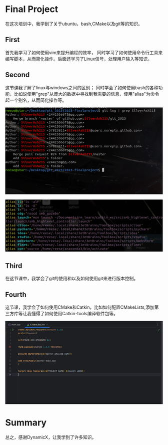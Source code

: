 # Final Project

在这次培训中，我学到了关于ubuntu，bash,CMake以及git等的知识。

## First

首先我学习了如何使用vim来提升编程的效率，
同时学习了如何使用命令行工具来编写脚本，从而简化操作。后面还学习了Linux信号，处理用户输入等知识。

## Second

这节课我了解了linux与windows之间的区别；
同时学会了如何使用bash的各种功能，比如说使用"grep"从庞大的数据中寻找到我需要的信息，使用"alias"为命令起一个别名，从而简化操作等。

![grep](photo/grep.png)

![alias](photo/alias.png)

## Third

在这节课中，我学会了git的使用和以及如何使用git来进行版本控制。

## Fourth

这节课，我学会了如何使用CMake和Catkin，比如如何配置CMakeLists,添加第三方库等让我懂得了如何使用Catkin-tools编译软件包等。

![OpenCV](photo/OpenCV.png)

# Summary

总之，感谢DynamicX，让我学到了许多知识。
